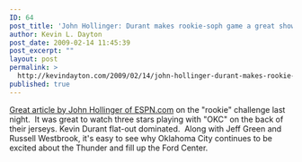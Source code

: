 ```yaml
---
ID: 64
post_title: 'John Hollinger: Durant makes rookie-soph game a great show &#8211; ESPN'
author: Kevin L. Dayton
post_date: 2009-02-14 11:45:39
post_excerpt: ""
layout: post
permalink: >
  http://kevindayton.com/2009/02/14/john-hollinger-durant-makes-rookie-soph-game-a-great-show-espn/
published: true
---
```

<a title="Rookie Challenge: Durant's soar spot" href="http://sports.espn.go.com/nba/allstar2009/columns/story?columnist=hollinger_john&amp;page=RookieChallengegamer-090214" target="_blank">Great article by John Hollinger of ESPN.com</a> on the "rookie" challenge last night.  It was great to watch three stars playing with "OKC" on the back of their jerseys.  Kevin Durant flat-out dominated.  Along with Jeff Green and Russell Westbrook, it's easy to see why Oklahoma City continues to be excited about the Thunder and fill up the Ford Center.